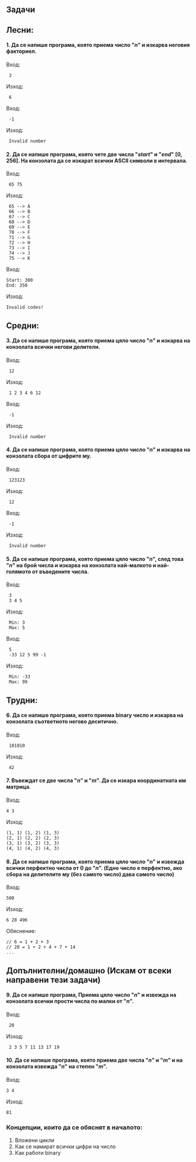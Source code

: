 ## Задачи

## Лесни:

#### **1.** Да се напише програма, която приема число "*n*" и изкарва неговия факториел.

Вход:

```
 3
```

Изход:

```
 6
```

Вход:

```
 -1
```

Изход:

```
 Invalid number
```

#### **2.** Да се напише програма, която чете две числа "*start*" и "*end*" [0, 256]. На конзолата да се изкарат всички ASCII символи в интервала.

Вход:

```
 65 75
```

Изход:

```
 65 --> A  
 66 --> B  
 67 --> C  
 68 --> D  
 69 --> E  
 70 --> F  
 71 --> G  
 72 --> H  
 73 --> I  
 74 --> J  
 75 --> K
```

Вход:

```
Start: 300
End: 350
```

Изход:

```
Invalid codes!
```

## Средни:

#### **3.** Да се напише програма, която приема цяло число "*n*" и изкарва на конзолата всички негови делители.

Вход:

```
 12
```

Изход:

```
 1 2 3 4 6 12
```

Вход:

```
 -1
```

Изход:

```
 Invalid number
```

#### **4.** Да се напише програма, която приема цяло число "*n*" и изкарва на конзолата сбора от цифрите му.

Вход:

```
 123123
```

Изход:

```
 12
```

Вход:

```
 -1 
```

Изход:

```
 Invalid number
```

#### **5.** Да се напише програма, която приема цяло число "*n*", след това "*n*" на брой числа и изкарва на конзолата най-малкото и най-голямото от въведените числа.

Вход:

```
 3
 3 4 5 
```

Изход:

```
 Min: 3
 Max: 5
```

Вход:

```
 5
 -33 12 5 99 -1
```

Изход:

```
 Min: -33
 Max: 99
```

## Трудни:

#### **6.** Да се напише програма, която приема binary число и изкарва на конзолата съответното негово деситично.

Вход:

```
 101010 
```

Изход:

```
 42 
```

#### **7.** Въвеждат се две числа "*n*" и "*m*". Да се изкара координатната им матрица.

Вход:

```
4 3
```

Изход:

```
(1, 1) (1, 2) (1, 3)
(2, 1) (2, 2) (2, 3)
(3, 1) (3, 2) (3, 3)
(4, 1) (4, 2) (4, 3)

```

#### **8.** Да се напише програма, която приема цяло число "*n*" и извежда всички перфектно числа от 0 до "*n*". (Едно число е перфектно, ако сбора на делителите му (без самото число) дава самото число)

Вход:

```
500
```

Изход:

```
6 28 496
```

Обяснение:

```
// 6 = 1 + 2 + 3
// 28 = 1 + 2 + 4 + 7 + 14
...
```

## Допълнителни/домашно (Искам от всеки направени тези задачи)

#### **9.** Да се напише програма, Приема цяло число "*n*" и извежда на конзолата всички прости числа по малки от "*n*".

Вход:

```
 20
```

Изход:

```
 2 3 5 7 11 13 17 19
```

#### **10.**  Да се напише програма, която приема две числа "*n*" и "*m*" и на конзолата извежда "*n*" на степен "*m*".

Вход:

```
3 4
```

Изход:

```
81
```

### Концепции, които да се обяснят в началото:

1. Вложени цикли
2. Как се намират всички цифри на число
3. Как работи binary
